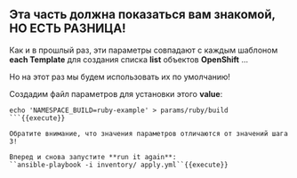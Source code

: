 ## Эта часть должна показаться вам знакомой, НО ЕСТЬ РАЗНИЦА!

Как и в прошлый раз, эти параметры совпадают с каждым шаблоном  **each Template** для создания списка **list** объектов **OpenShift** ...

Но на этот раз мы будем использовать их по умолчанию!

Создадим файл параметров для установки этого **value**:

```
echo 'NAMESPACE_BUILD=ruby-example' > params/ruby/build
```{{execute}}

Обратите внимание, что значения параметров отличаются от значений шага 3!

Вперед и снова запустите **run it again**:
``ansible-playbook -i inventory/ apply.yml``{{execute}}



